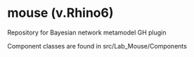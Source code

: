 # mouse (v.Rhino6)
Repository for Bayesian network metamodel GH plugin 

Component classes are found in src/Lab_Mouse/Components
